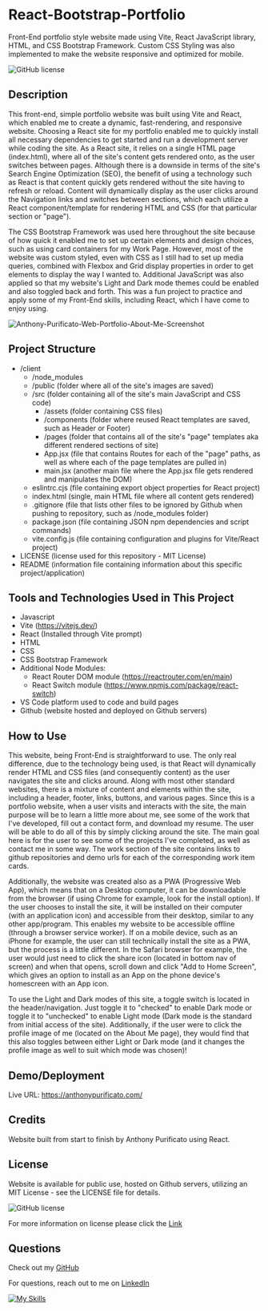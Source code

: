 # React-Bootstrap-Portfolio
Front-End portfolio style website made using Vite, React JavaScript library, HTML, and CSS Bootstrap Framework. Custom CSS Styling was also implemented to make the website responsive and optimized for mobile.

![GitHub license](https://img.shields.io/badge/License-MIT-brightgreen.svg)

## Description
This front-end, simple portfolio website was built using Vite and React, which enabled me to create a dynamic, fast-rendering, and responsive website. Choosing a React site for my portfolio enabled me to quickly install all necessary dependencies to get started and run a development server while coding the site. As a React site, it relies on a single HTML page (index.html), where all of the site's content gets rendered onto, as the user switches between pages. Although there is a downside in terms of the site's Search Engine Optimization (SEO), the benefit of using a technology such as React is that content quickly gets rendered without the site having to refresh or reload. Content will dynamically display as the user clicks around the Navigation links and switches between sections, which each utilize a React component/template for rendering HTML and CSS (for that particular section or "page").

The CSS Bootstrap Framework was used here throughout the site because of how quick it enabled me to set up certain elements and design choices, such as using card containers for my Work Page. However, most of the website was custom styled, even with CSS as I still had to set up media queries, combined with Flexbox and Grid display properties in order to get elements to display the way I wanted to. Additional JavaScript was also applied so that my website's Light and Dark mode themes could be enabled and also toggled back and forth. This was a fun project to practice and apply some of my Front-End skills, including React, which I have come to enjoy using.

![Anthony-Purificato-Web-Portfolio-About-Me-Screenshot](https://github.com/apurificato/React-Bootstrap-Portfolio/assets/161912493/09efc740-16aa-4f5e-a756-b19c6e9edc8b)

## Project Structure
- /client
    - /node_modules
    - /public (folder where all of the site's images are saved)
    - /src (folder containing all of the site's main JavaScript and CSS code)
        - /assets (folder containing CSS files)
        - /components (folder where reused React templates are saved, such as Header or Footer)
        - /pages (folder that contains all of the site's "page" templates aka different rendered sections of site)
        - App.jsx (file that contains Routes for each of the "page" paths, as well as where each of the page templates are pulled in)
        - main.jsx (another main file where the App.jsx file gets rendered and manipulates the DOM)
    - eslintrc.cjs (file containing export object properties for React project)
    - index.html (single, main HTML file where all content gets rendered)
    - .gitignore (file that lists other files to be ignored by Github when pushing to repository, such as /node_modules folder)
    - package.json (file containing JSON npm dependencies and script commands)
    - vite.config.js (file containing configuration and plugins for Vite/React project)
- LICENSE (license used for this repository - MIT License)
- README (information file containing information about this specific project/application)

## Tools and Technologies Used in This Project
- Javascript
- Vite (https://vitejs.dev/)
- React (Installed through Vite prompt)
- HTML
- CSS
- CSS Bootstrap Framework
- Additional Node Modules:
  - React Router DOM module (https://reactrouter.com/en/main)
  - React Switch module (https://www.npmjs.com/package/react-switch)
- VS Code platform used to code and build pages
- Github (website hosted and deployed on Github servers)

## How to Use
This website, being Front-End is straightforward to use. The only real difference, due to the technology being used, is that React will dynamically render HTML and CSS files (and consequently content) as the user navigates the site and clicks around. Along with most other standard websites, there is a mixture of content and elements within the site, including a header, footer, links, buttons, and various pages. Since this is a portfolio website, when a user visits and interacts with the site, the main purpose will be to learn a little more about me, see some of the work that I've developed, fill out a contact form, and download my resume. The user will be able to do all of this by simply clicking around the site. The main goal here is for the user to see some of the projects I've completed, as well as contact me in some way. The work section of the site contains links to github repositories and demo urls for each of the corresponding work item cards.

Additionally, the website was created also as a PWA (Progressive Web App), which means that on a Desktop computer, it can be downloadable from the browser (if using Chrome for example, look for the install option). If the user chooses to install the site, it will be installed on their computer (with an application icon) and accessible from their desktop, similar to any other app/program. This enables my website to be accessible offline (through a browser service worker). If on a mobile device, such as an iPhone for example, the user can still technically install the site as a PWA, but the process is a little different. In the Safari browser for example, the user would just need to click the share icon (located in bottom nav of screen) and when that opens, scroll down and click "Add to Home Screen", which gives an option to install as an App on the phone device's homescreen with an App icon.

To use the Light and Dark modes of this site, a toggle switch is located in the header/navigation. Just toggle it to "checked" to enable Dark mode or toggle it to "unchecked" to enable Light mode (Dark mode is the standard from initial access of the site). Additionally, if the user were to click the profile image of me (located on the About Me page), they would find that this also toggles between either Light or Dark mode (and it changes the profile image as well to suit which mode was chosen)!

## Demo/Deployment
Live URL: https://anthonypurificato.com/

## Credits
Website built from start to finish by Anthony Purificato using React.

## License
Website is available for public use, hosted on Github servers, utilizing an MIT License - see the LICENSE file for details.

![GitHub license](https://img.shields.io/badge/License-MIT-brightgreen.svg)
  
For more information on license please click the [Link](https://opensource.org/licenses/MIT)

## Questions
Check out my [GitHub](https://github.com/apurificato) 
  
For questions, reach out to me on [LinkedIn](https://www.linkedin.com/in/apurificato/)

[![My Skills](https://skillicons.dev/icons?i=linkedin)](https://www.linkedin.com/in/apurificato/)
